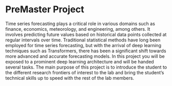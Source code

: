 # PreMaster Project
Time series forecasting plays a critical role in various domains such as finance, economics, meteorology, and engineering, among others. It involves predicting future values based on historical data points collected at regular intervals over time. Traditional statistical methods have long been employed for time series forecasting, but with the arrival of deep learning techniques such as Transformers, there has been a significant shift towards more advanced and accurate forecasting models. In this project you will be exposed to a prominent deep learning architecture and will be handed several tasks. The main purpose of this project is to introduce the student to the different research frontiers of interest to the lab and bring the student’s technical skills up to speed with the rest of the lab members.